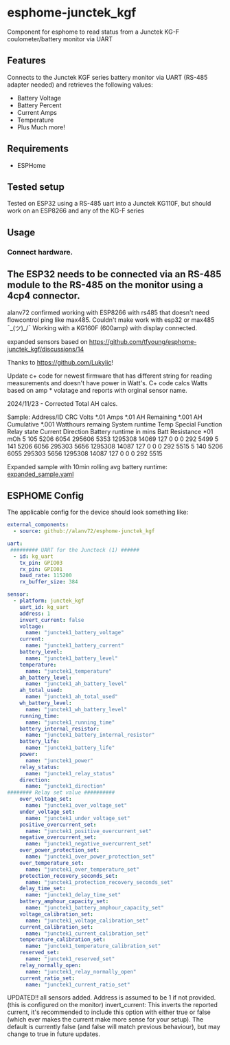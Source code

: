 # esphome-junctek_kgf
Component for esphome to read status from a Junctek KG-F coulometer/battery monitor via UART

## Features
Connects to the Junctek KGF series battery monitor via UART (RS-485 adapter needed) and retrieves the following values:
* Battery Voltage
* Battery Percent
* Current Amps
* Temperature
* Plus Much more!

## Requirements
* ESPHome

## Tested setup
Tested on ESP32 using a RS-485 uart into a Junctek KG110F, but should work on an ESP8266 and any of the KG-F series

## Usage
### Connect hardware.
The ESP32 needs to be connected via an RS-485 module to the RS-485 on the monitor using a 4cp4 connector.
-----------------------------------
alanv72 confirmed working with ESP8266 with rs485 that doesn't need flowcontrol ping like max485. Couldn't make work with esp32 or max485 ¯\_(ツ)_/¯ Working with a KG160F (600amp) with display connected.

expanded sensors based on https://github.com/tfyoung/esphome-junctek_kgf/discussions/14

Thanks to https://github.com/Lukylic!

Update c+ code for newest firmware that has different string for reading measurements and doesn't have power in Watt's. C+ code calcs Watts based on amp * volatage and reports with orginal sensor name.

2024/11/23 - Corrected Total AH calcs.

Sample:
Address/ID	CRC	Volts *.01	Amps *.01	AH Remaining *.001	AH Cumulative *.001	Watthours remaing	System runtime	Temp	Special Function	Relay state	Current Direction	Battery runtime in mins	Batt Resistance *01 mOh
5	105	5206	6054	295606	5353	1295308	14069	127	0	0	0	292	5499
5	141	5206	6056	295303	5656	1295308	14087	127	0	0	0	292	5515
5	140	5206	6055	295303	5656	1295308	14087	127	0	0	0	292	5515

Expanded sample with 10min rolling avg battery runtime:
[expanded_sample.yaml](https://github.com/alanv72/esphome-junctek_kgf/blob/main/expanded_sample.yaml)

## ESPHOME Config
The applicable config for the device should look something like:

```yaml
external_components:
  - source: github://alanv72/esphome-junctek_kgf

uart: 
 ######### UART for the Juncteck (1) ######
  - id: kg_uart
    tx_pin: GPIO03
    rx_pin: GPIO01
    baud_rate: 115200
    rx_buffer_size: 384

sensor:
  - platform: junctek_kgf    
    uart_id: kg_uart
    address: 1
    invert_current: false
    voltage:
      name: "junctek1_battery_voltage"
    current:
      name: "junctek1_battery_current"
    battery_level:
      name: "junctek1_battery_level"
    temperature:
      name: "junctek1_temperature"
    ah_battery_level:
      name: "junctek1_ah_battery_level" 
    ah_total_used:
      name: "junctek1_ah_total_used"
    wh_battery_level:
      name: "junctek1_wh_battery_level"
    running_time:
      name: "junctek1_running_time"
    battery_internal_resistor:
      name: "junctek1_battery_internal_resistor" 
    battery_life:
      name: "junctek1_battery_life"
    power:
      name: "junctek1_power"  
    relay_status:
      name: "junctek1_relay_status" 
    direction:   
      name: "junctek1_direction"  
######## Relay set value ##########
    over_voltage_set:   
      name: "junctek1_over_voltage_set"  
    under_voltage_set:
      name: "junctek1_under_voltage_set" 
    positive_overcurrent_set:
      name: "junctek1_positive_overcurrent_set" 
    negative_overcurrent_set:
      name: "junctek1_negative_overcurrent_set" 
    over_power_protection_set:
      name: "junctek1_over_power_protection_set" 
    over_temperature_set:
      name: "junctek1_over_temperature_set" 
    protection_recovery_seconds_set:
      name: "junctek1_protection_recovery_seconds_set" 
    delay_time_set:
      name: "junctek1_delay_time_set" 
    battery_amphour_capacity_set:
      name: "junctek1_battery_amphour_capacity_set" 
    voltage_calibration_set:
      name: "junctek1_voltage_calibration_set" 
    current_calibration_set:
      name: "junctek1_current_calibration_set" 
    temperature_calibration_set:
      name: "junctek1_temperature_calibration_set" 
    reserved_set:
      name: "junctek1_reserved_set" 
    relay_normally_open:
      name: "junctek1_relay_normally_open" 
    current_ratio_set:
      name: "junctek1_current_ratio_set" 

```

UPDATED!!  all sensors added.
Address is assumed to be 1 if not provided. (this is configured on the monitor)
invert_current: This inverts the reported current, it's recommended to include this option with either true or false (which ever makes the current make more sense for your setup). The default is currently false (and false will match previous behaviour), but may change to true in future updates.

